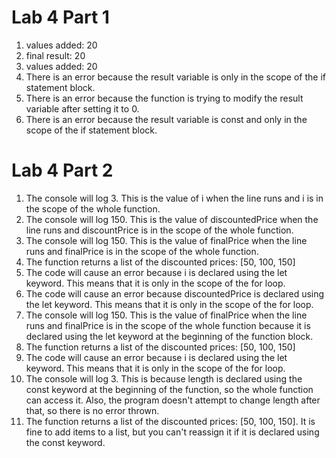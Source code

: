 # Lab 4 Part 1
1. values added: 20
2. final result: 20
3. values added: 20
4. There is an error because the result variable is only in the scope of the if statement block.
5. There is an error because the function is trying to modify the result variable after setting it to 0.
6. There is an error because the result variable is const and only in the scope of the if statement block.

# Lab 4 Part 2
1. The console will log 3. This is the value of i when the line runs and i is in the scope of the whole function.
2. The console will log 150. This is the value of discountedPrice when the line runs and discountPrice is in the scope of the whole function.
3. The console will log 150. This is the value of finalPrice when the line runs and finalPrice is in the scope of the whole function.
4. The function returns a list of the discounted prices: [50, 100, 150]
5. The code will cause an error because i is declared using the let keyword. This means that it is only in the scope of the for loop.
6. The code will cause an error because discountedPrice is declared using the let keyword. This means that it is only in the scope of the for loop.
7. The console will log 150. This is the value of finalPrice when the line runs and finalPrice is in the scope of the whole function because it is declared using the let keyword at the beginning of the function block.
8. The function returns a list of the discounted prices: [50, 100, 150]
9. The code will cause an error because i is declared using the let keyword. This means that it is only in the scope of the for loop.
10. The console will log 3. This is because length is declared using the const keyword at the beginning of the function, so the whole function can access it. Also, the program doesn't attempt to change length after that, so there is no error thrown.
11. The function returns a list of the discounted prices: [50, 100, 150]. It is fine to add items to a list, but you can't reassign it if it is declared using the const keyword.